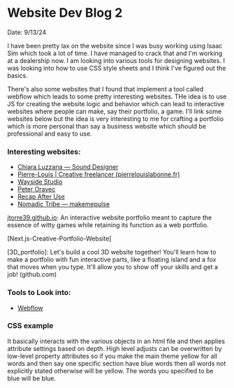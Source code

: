 # Website Dev Blog 2
Date: 9/13/24

I have been pretty lax on the website since I was busy working using Isaac Sim which took a lot of time. I have managed to crack that and I'm working at a dealership now. I am looking into various tools for designing websites. I was looking into how to use CSS style sheets and I think I've figured out the basics.

There's also some websites that I found that implement a tool called webflow which leads to some pretty interesting websites. THe idea is to use JS for creating the website logic and behavior which can lead to interactive websites where people can make, say their portfolio, a game. I'll link some websites below but the idea is very interesting to me for crafting a portfolio which is more personal than say a business website which should be professional and easy to use.

### Interesting websites:
- [Chiara Luzzana — Sound Designer](https://www.chiaraluzzana.com/)
- [Pierre-Louis | Creative freelancer (pierrelouislabonne.fr)](https://pierrelouislabonne.fr/)
- [Wayside Studio](https://www.wayside.studio/)
- [Peter Oravec](https://peteroravec.com/)
- [Recap After Use](https://www.recapafteruse.co.uk/)
- [Nomadic Tribe — makemepulse](https://2019.makemepulse.com/)

[jtorre39.github.io](): An interactive website portfolio meant to capture the essence of witty games while retaining its function as a web portfolio.

[Next.js-Creative-Portfolio-Website]

[3D_portfolio]: Let's build a cool 3D website together! You'll learn how to make a portfolio with fun interactive parts, like a floating island and a fox that moves when you type. It'll allow you to show off your skills and get a job! (github.com)

### Tools to Look into:
- [Webflow](https://webflow.com/)

### CSS example
It basically interacts with the various objects in an html file and then applies attribute settings based on depth. High level adjusts can be overwritten by low-level property attributes so if you make the main theme yellow for all words and then say one specific section have blue words then all words not explicitly stated otherwise will be yellow. The words you specified to be blue will be blue.